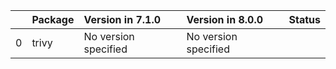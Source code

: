 <!-- markdown-link-check-disable -->

|    | Package   | Version in 7.1.0     | Version in 8.0.0     | Status   |
|---:|:----------|:---------------------|:---------------------|:---------|
|  0 | trivy     | No version specified | No version specified |          |